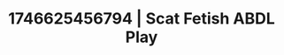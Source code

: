 ---
categories:
- Immersive passion
- AI-generated
- Erogenous zones
- Cyberpunk intimacy
- ASMR
- Caressing curves
- Cosplay
- Hands behind back
image: /assets/images/1746625456794.jpg
layout: post
seo:
  description: Featured content with exclusive Scat Fetish, ABDL Play. HD images available.
  keywords: Scat Fetish, ABDL Play
  og_image: /assets/images/1746625456794.jpg
  schema_type: VisualArtwork
tags:
- '#1746625456794'
- Scat Fetish
- ABDL Play
title: 1746625456794 | Scat Fetish ABDL Play
---